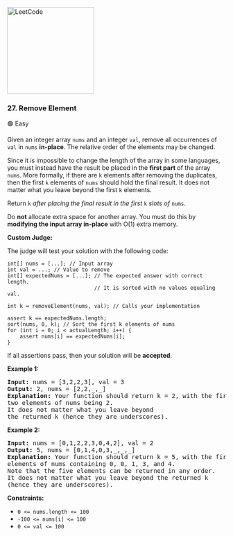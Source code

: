 <a href="https://leetcode.com/problems/remove-element/">
    <img src="/leetcode-logo.png" style="width:200px" alt="LeetCode"/>
</a>

### 27. Remove Element

:green_circle: Easy

Given an integer array `nums` and an integer `val`, remove all occurrences of 
`val` in `nums` __in-place__. The relative order of the elements may be changed.

Since it is impossible to change the length of the array in some languages, 
you must instead have the result be placed in the __first part__ of 
the array `nums`. More formally, if there are `k` elements after removing 
the duplicates, then the first `k` elements of `nums` should hold 
the final result. It does not matter what you leave beyond 
the first `k` elements.

Return `k` _after placing the final result in the first_ `k` _slots of_ `nums`.

Do __not__ allocate extra space for another array. You must do this by 
__modifying the input array in-place__ with O(1) extra memory.

__Custom Judge:__

The judge will test your solution with the following code:

```
int[] nums = [...]; // Input array
int val = ...; // Value to remove
int[] expectedNums = [...]; // The expected answer with correct length.
                            // It is sorted with no values equaling val.

int k = removeElement(nums, val); // Calls your implementation

assert k == expectedNums.length;
sort(nums, 0, k); // Sort the first k elements of nums
for (int i = 0; i < actualLength; i++) {
    assert nums[i] == expectedNums[i];
}
```

If all assertions pass, then your solution will be __accepted__.


__Example 1:__
<pre>
<b>Input:</b> nums = [3,2,2,3], val = 3
<b>Output:</b> 2, nums = [2,2,_,_]
<b>Explanation:</b> Your function should return k = 2, with the first 
two elements of nums being 2. 
It does not matter what you leave beyond 
the returned k (hence they are underscores).
</pre>

__Example 2:__
<pre>
<b>Input:</b> nums = [0,1,2,2,3,0,4,2], val = 2
<b>Output:</b> 5, nums = [0,1,4,0,3,_,_,_]
<b>Explanation:</b> Your function should return k = 5, with the first five 
elements of nums containing 0, 0, 1, 3, and 4.
Note that the five elements can be returned in any order.
It does not matter what you leave beyond the returned k 
(hence they are underscores).
</pre>

__Constraints:__

* `0 <= nums.length <= 100`
* `-100 <= nums[i] <= 100`
* `0 <= val <= 100`
